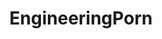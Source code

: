 ---
title: EngineeringPorn
crosslinks:
- youtubefactsbot
- youtubot
- livven
- anti_gif_bot
- mechanical_gifs
- interestingasfuck
- engineering
- gifs
- videos
- botwatch
- autotldr
- Skookum
- autourbanbot
- tmsbmeta
- oddlysatisfying
- formula1
- SweatyPalms
- spacex
- Machinists
- VXJunkies
---